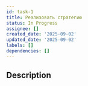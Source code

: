 ```yaml
---
id: task-1
title: Реализовать стратегию
status: In Progress
assignee: []
created_date: '2025-09-02'
updated_date: '2025-09-02'
labels: []
dependencies: []
---
```


## Description
